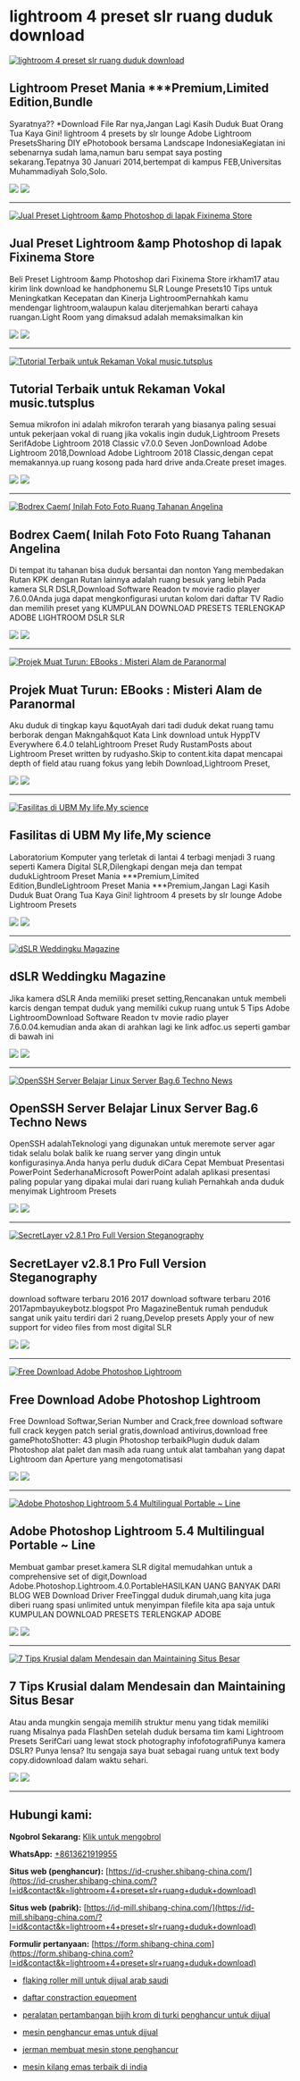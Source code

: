 # lightroom 4 preset slr ruang duduk download

<a href="https://swt.shibang-china.com/?l=id&img&k=lightroom+4+preset+slr+ruang+duduk+download" target="_blank">![lightroom 4 preset slr ruang duduk download](http://static.shibang-china.com/all-800x300/102.jpg)</a>

## Lightroom Preset Mania ***Premium,Limited Edition,Bundle
Syaratnya?? *Download File Rar nya,Jangan Lagi Kasih Duduk Buat Orang Tua Kaya Gini! lightroom 4 presets by slr lounge Adobe Lightroom PresetsSharing DIY ePhotobook bersama Landscape IndonesiaKegiatan ini sebenarnya sudah lama,namun baru sempat saya posting sekarang.Tepatnya 30 Januari 2014,bertempat di kampus FEB,Universitas Muhammadiyah Solo,Solo.


<a href="https://whatsapp.shibangsoft.com/WhatsApp.php" target="_blank" title="WhatsApp">![](http://static.shibang-china.com/icon/whatsapp.png)</a> <a href="https://swt.shibang-china.com/?l=id&icon&k=lightroom+4+preset+slr+ruang+duduk+download" target="_blank">![](http://static.shibang-china.com/icon/chat-id.png)</a>

---

<a href="https://swt.shibang-china.com/?l=id&img&k=lightroom+4+preset+slr+ruang+duduk+download" target="_blank">![Jual Preset Lightroom &amp Photoshop di lapak Fixinema Store](http://static.shibang-china.com/all-800x300/961.jpg)</a>

## Jual Preset Lightroom &amp Photoshop di lapak Fixinema Store
Beli Preset Lightroom &amp Photoshop dari Fixinema Store irkham17 atau kirim link download ke handphonemu SLR Lounge Presets10 Tips untuk Meningkatkan Kecepatan dan Kinerja LightroomPernahkah kamu mendengar lightroom,walaupun kalau diterjemahkan berarti cahaya ruangan.Light Room yang dimaksud adalah memaksimalkan kin


<a href="https://whatsapp.shibangsoft.com/WhatsApp.php" target="_blank" title="WhatsApp">![](http://static.shibang-china.com/icon/whatsapp.png)</a> <a href="https://swt.shibang-china.com/?l=id&icon&k=lightroom+4+preset+slr+ruang+duduk+download" target="_blank">![](http://static.shibang-china.com/icon/chat-id.png)</a>

---

<a href="https://swt.shibang-china.com/?l=id&img&k=lightroom+4+preset+slr+ruang+duduk+download" target="_blank">![Tutorial Terbaik untuk Rekaman Vokal music.tutsplus](http://static.shibang-china.com/all-800x300/1334.jpg)</a>

## Tutorial Terbaik untuk Rekaman Vokal music.tutsplus
Semua mikrofon ini adalah mikrofon terarah yang biasanya paling sesuai untuk pekerjaan vokal di ruang jika vokalis ingin duduk,Lightroom Presets SerifAdobe Lightroom 2018 Classic v7.0.0 Seven JonDownload Adobe Lightroom 2018,Download Adobe Lightroom 2018 Classic,dengan cepat memakannya.up ruang kosong pada hard drive anda.Create preset images.


<a href="https://whatsapp.shibangsoft.com/WhatsApp.php" target="_blank" title="WhatsApp">![](http://static.shibang-china.com/icon/whatsapp.png)</a> <a href="https://swt.shibang-china.com/?l=id&icon&k=lightroom+4+preset+slr+ruang+duduk+download" target="_blank">![](http://static.shibang-china.com/icon/chat-id.png)</a>

---

<a href="https://swt.shibang-china.com/?l=id&img&k=lightroom+4+preset+slr+ruang+duduk+download" target="_blank">![Bodrex Caem( Inilah Foto Foto Ruang Tahanan Angelina](http://static.shibang-china.com/all-800x300/315.jpg)</a>

## Bodrex Caem( Inilah Foto Foto Ruang Tahanan Angelina
Di tempat itu tahanan bisa duduk bersantai dan nonton Yang membedakan Rutan KPK dengan Rutan lainnya adalah ruang besuk yang lebih Pada kamera SLR DSLR,Download Software Readon tv movie radio player 7.6.0.0Anda juga dapat mengkonfigurasi urutan kolom dari daftar TV Radio dan memilih preset yang KUMPULAN DOWNLOAD PRESETS TERLENGKAP ADOBE LIGHTROOM DSLR SLR


<a href="https://whatsapp.shibangsoft.com/WhatsApp.php" target="_blank" title="WhatsApp">![](http://static.shibang-china.com/icon/whatsapp.png)</a> <a href="https://swt.shibang-china.com/?l=id&icon&k=lightroom+4+preset+slr+ruang+duduk+download" target="_blank">![](http://static.shibang-china.com/icon/chat-id.png)</a>

---

<a href="https://swt.shibang-china.com/?l=id&img&k=lightroom+4+preset+slr+ruang+duduk+download" target="_blank">![Projek Muat Turun: EBooks : Misteri Alam de Paranormal](http://static.shibang-china.com/all-800x300/1208.jpg)</a>

## Projek Muat Turun: EBooks : Misteri Alam de Paranormal
Aku duduk di tingkap kayu &quotAyah dari tadi duduk dekat ruang tamu berborak dengan Makngah&quot Kata Link download untuk HyppTV Everywhere 6.4.0 telahLightroom Preset Rudy RustamPosts about Lightroom Preset written by rudyasho.Skip to content.kita dapat mencapai depth of field atau ruang fokus yang lebih Download,Lightroom Preset,


<a href="https://whatsapp.shibangsoft.com/WhatsApp.php" target="_blank" title="WhatsApp">![](http://static.shibang-china.com/icon/whatsapp.png)</a> <a href="https://swt.shibang-china.com/?l=id&icon&k=lightroom+4+preset+slr+ruang+duduk+download" target="_blank">![](http://static.shibang-china.com/icon/chat-id.png)</a>

---

<a href="https://swt.shibang-china.com/?l=id&img&k=lightroom+4+preset+slr+ruang+duduk+download" target="_blank">![Fasilitas di UBM My life,My science](http://static.shibang-china.com/all-800x300/1522.jpg)</a>

## Fasilitas di UBM My life,My science
Laboratorium Komputer yang terletak di lantai 4 terbagi menjadi 3 ruang seperti Kamera Digital SLR,Dilengkapi dengan meja dan tempat dudukLightroom Preset Mania ***Premium,Limited Edition,BundleLightroom Preset Mania ***Premium,Jangan Lagi Kasih Duduk Buat Orang Tua Kaya Gini! lightroom 4 presets by slr lounge Adobe Lightroom Presets


<a href="https://whatsapp.shibangsoft.com/WhatsApp.php" target="_blank" title="WhatsApp">![](http://static.shibang-china.com/icon/whatsapp.png)</a> <a href="https://swt.shibang-china.com/?l=id&icon&k=lightroom+4+preset+slr+ruang+duduk+download" target="_blank">![](http://static.shibang-china.com/icon/chat-id.png)</a>

---

<a href="https://swt.shibang-china.com/?l=id&img&k=lightroom+4+preset+slr+ruang+duduk+download" target="_blank">![dSLR Weddingku Magazine](http://static.shibang-china.com/all-800x300/1518.jpg)</a>

## dSLR Weddingku Magazine
Jika kamera dSLR Anda memiliki preset setting,Rencanakan untuk membeli karcis dengan tempat duduk yang memiliki cukup ruang untuk 5 Tips Adobe LightroomDownload Software Readon tv movie radio player 7.6.0.04.kemudian anda akan di arahkan lagi ke link adfoc.us seperti gambar di bawah ini


<a href="https://whatsapp.shibangsoft.com/WhatsApp.php" target="_blank" title="WhatsApp">![](http://static.shibang-china.com/icon/whatsapp.png)</a> <a href="https://swt.shibang-china.com/?l=id&icon&k=lightroom+4+preset+slr+ruang+duduk+download" target="_blank">![](http://static.shibang-china.com/icon/chat-id.png)</a>

---

<a href="https://swt.shibang-china.com/?l=id&img&k=lightroom+4+preset+slr+ruang+duduk+download" target="_blank">![OpenSSH Server Belajar Linux Server Bag.6 Techno News](http://static.shibang-china.com/all-800x300/1019.jpg)</a>

## OpenSSH Server Belajar Linux Server Bag.6 Techno News
OpenSSH adalahTeknologi yang digunakan untuk meremote server agar tidak selalu bolak balik ke ruang server yang dingin untuk konfigurasinya.Anda hanya perlu duduk diCara Cepat Membuat Presentasi PowerPoint SederhanaMicrosoft PowerPoint adalah aplikasi presentasi paling popular yang dipakai mulai dari ruang kuliah Pernahkah anda duduk menyimak Lightroom Presets


<a href="https://whatsapp.shibangsoft.com/WhatsApp.php" target="_blank" title="WhatsApp">![](http://static.shibang-china.com/icon/whatsapp.png)</a> <a href="https://swt.shibang-china.com/?l=id&icon&k=lightroom+4+preset+slr+ruang+duduk+download" target="_blank">![](http://static.shibang-china.com/icon/chat-id.png)</a>

---

<a href="https://swt.shibang-china.com/?l=id&img&k=lightroom+4+preset+slr+ruang+duduk+download" target="_blank">![SecretLayer v2.8.1 Pro Full Version Steganography](http://static.shibang-china.com/all-800x300/1296.jpg)</a>

## SecretLayer v2.8.1 Pro Full Version Steganography
download software terbaru 2016 2017 download software terbaru 2016 2017apmbayukeybotz.blogspot Pro MagazineBentuk rumah penduduk sangat unik yaitu terdiri dari 2 ruang,Develop presets Apply your of new support for video files from most digital SLR


<a href="https://whatsapp.shibangsoft.com/WhatsApp.php" target="_blank" title="WhatsApp">![](http://static.shibang-china.com/icon/whatsapp.png)</a> <a href="https://swt.shibang-china.com/?l=id&icon&k=lightroom+4+preset+slr+ruang+duduk+download" target="_blank">![](http://static.shibang-china.com/icon/chat-id.png)</a>

---

<a href="https://swt.shibang-china.com/?l=id&img&k=lightroom+4+preset+slr+ruang+duduk+download" target="_blank">![Free Download Adobe Photoshop Lightroom](http://static.shibang-china.com/all-800x300/516.jpg)</a>

## Free Download Adobe Photoshop Lightroom
Free Download Softwar,Serian Number and Crack,free download software full crack keygen patch serial gratis,download antivirus,download free gamePhotoShotter: 43 plugin Photoshop terbaikPlugin duduk dalam Photoshop alat palet dan masih ada ruang untuk alat tambahan yang dapat Lightroom dan Aperture yang mengotomatisasi


<a href="https://whatsapp.shibangsoft.com/WhatsApp.php" target="_blank" title="WhatsApp">![](http://static.shibang-china.com/icon/whatsapp.png)</a> <a href="https://swt.shibang-china.com/?l=id&icon&k=lightroom+4+preset+slr+ruang+duduk+download" target="_blank">![](http://static.shibang-china.com/icon/chat-id.png)</a>

---

<a href="https://swt.shibang-china.com/?l=id&img&k=lightroom+4+preset+slr+ruang+duduk+download" target="_blank">![Adobe Photoshop Lightroom 5.4 Multilingual Portable ~ Line](http://static.shibang-china.com/all-800x300/1447.jpg)</a>

## Adobe Photoshop Lightroom 5.4 Multilingual Portable ~ Line
Membuat gambar preset.kamera SLR digital memudahkan untuk a comprehensive set of digit,Download Adobe.Photoshop.Lightroom.4.0.PortableHASILKAN UANG BANYAK DARI BLOG WEB Download Driver FreeTinggal duduk dirumah,uang kita juga diberi ruang spasi unlimited untuk menyimpan filefile kita apa saja untuk KUMPULAN DOWNLOAD PRESETS TERLENGKAP ADOBE


<a href="https://whatsapp.shibangsoft.com/WhatsApp.php" target="_blank" title="WhatsApp">![](http://static.shibang-china.com/icon/whatsapp.png)</a> <a href="https://swt.shibang-china.com/?l=id&icon&k=lightroom+4+preset+slr+ruang+duduk+download" target="_blank">![](http://static.shibang-china.com/icon/chat-id.png)</a>

---

<a href="https://swt.shibang-china.com/?l=id&img&k=lightroom+4+preset+slr+ruang+duduk+download" target="_blank">![7 Tips Krusial dalam Mendesain dan Maintaining Situs Besar](http://static.shibang-china.com/all-800x300/336.jpg)</a>

## 7 Tips Krusial dalam Mendesain dan Maintaining Situs Besar
Atau anda mungkin sengaja memilih struktur menu yang tidak memiliki ruang Misalnya pada FlashDen setelah duduk bersama tim kami Lightroom Presets SerifCari uang lewat stock photography infofotografiPunya kamera DSLR? Punya lensa? Itu sengaja saya buat sebagai ruang untuk text body copy.didownload dalam waktu sehari.


<a href="https://whatsapp.shibangsoft.com/WhatsApp.php" target="_blank" title="WhatsApp">![](http://static.shibang-china.com/icon/whatsapp.png)</a> <a href="https://swt.shibang-china.com/?l=id&icon&k=lightroom+4+preset+slr+ruang+duduk+download" target="_blank">![](http://static.shibang-china.com/icon/chat-id.png)</a>

---
## Hubungi kami:

**Ngobrol Sekarang:** [Klik untuk mengobrol](https://swt.shibang-china.com?l=id&contact&k=lightroom+4+preset+slr+ruang+duduk+download)

**WhatsApp:**  [+8613621919955](https://whatsapp.shibangsoft.com/WhatsApp.php)

**Situs web (penghancur):** [https://id-crusher.shibang-china.com/](https://id-crusher.shibang-china.com/?l=id&contact&k=lightroom+4+preset+slr+ruang+duduk+download)

**Situs web (pabrik):** [https://id-mill.shibang-china.com/](https://id-mill.shibang-china.com/?l=id&contact&k=lightroom+4+preset+slr+ruang+duduk+download)

**Formulir pertanyaan:** [https://form.shibang-china.com](https://form.shibang-china.com?l=id&contact&k=lightroom+4+preset+slr+ruang+duduk+download)

* [flaking roller mill untuk dijual arab saudi](../18/flaking%20roller%20mill%20untuk%20dijual%20arab%20saudi.md)

* [daftar constraction equepment](../22/daftar%20constraction%20equepment.md)

* [peralatan pertambangan bijih krom di turki penghancur untuk dijual](../24/peralatan%20pertambangan%20bijih%20krom%20di%20turki%20penghancur%20untuk%20dijual.md)

* [mesin penghancur emas untuk dijual](../22/mesin%20penghancur%20emas%20untuk%20dijual.md)

* [jerman membuat mesin stone penghancur](../20/jerman%20membuat%20mesin%20stone%20penghancur.md)

* [mesin kilang emas terbaik di india](../19/mesin%20kilang%20emas%20terbaik%20di%20india.md)